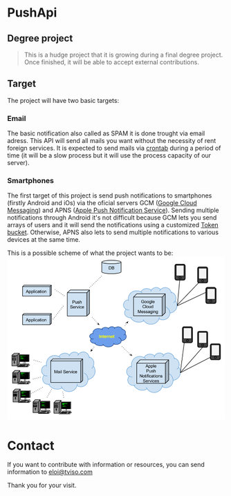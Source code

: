 # PushApi

## Degree project

> This is a hudge project that it is growing during a final degree project. Once finished, it will be able to accept external contributions.

## Target

The project will have two basic targets:

### Email

The basic notification also called as SPAM it is done trought via email adress. This API will send all mails you want without the necessity of rent foreign services. It is expected to send mails via [crontab](http://unixhelp.ed.ac.uk/CGI/man-cgi?crontab+5) during a period of time (it will be a slow process but it will use the process capacity of our server).


### Smartphones

The first target of this project is send push notifications to smartphones (firstly Android and iOs) via the oficial servers GCM ([Google Cloud Messaging](https://developer.android.com/google/gcm/index.html)) and APNS ([Apple Push Notification Service](https://developer.apple.com/library/ios/documentation/NetworkingInternet/Conceptual/RemoteNotificationsPG/Chapters/ApplePushService.html)).
Sending multiple notifications through Android it's not difficult because GCM lets you send arrays of users and it will send the notifications using a customized [Token bucket](http://en.wikipedia.org/wiki/Token_bucket). Otherwise, APNS also lets to send multiple notifications to various devices at the same time.


This is a possible scheme of what the project wants to be:
![PusherApp](img/option3.png)

# Contact
If you want to contribute with information or resources, you can send information to eloi@tviso.com

Thank you for your visit.